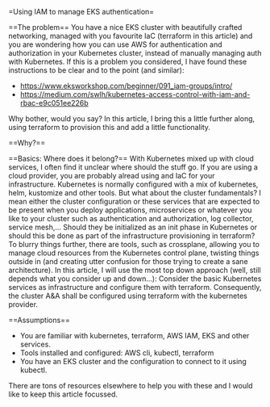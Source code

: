 =Using IAM to manage EKS authentication=

==The problem==
You have a nice EKS cluster with beautifully crafted networking, managed with you favourite IaC (terraform in this article) and you are wondering how you can use AWS for authentication and authorization in your Kubernetes cluster, instead of manually managing auth with Kubernetes.
If this is a problem you considered, I have found these instructions to be clear and to the point (and similar):
* https://www.eksworkshop.com/beginner/091_iam-groups/intro/
* https://medium.com/swlh/kubernetes-access-control-with-iam-and-rbac-e9c051ee226b

Why bother, would you say?  In this article, I bring this a little further along, using terraform to provision this and add a little functionality.

==Why?==


==Basics: Where does it belong?==
With Kubernetes mixed up with cloud services, I often find it unclear where should the stuff go.  If you are using a cloud provider, you are probably alread using and IaC for your infrastructure.  Kubernetes is normally configured with a mix of kubernetes, helm, kustomize and other tools. But what about the cluster fundamentals?  I mean either the cluster configuration or these services that are expected to be present when you deploy applications, microservices or whatever you like to your cluster such as authentication and authorization, log collector, service mesh,... Should they be initialized as an init phase in Kubernetes or should this be done as part of the infrastructure provisioning in terraform?  To blurry things further, there are tools, such as crossplane, allowing you to manage cloud resources from the Kubernetes control plane, twisting things outside in (and creating utter confusion for those trying to create a sane architecture).
In this article, I will use the most top down approach (well, still depends what you consider up and down...):  Consider the basic Kubernetes services as infrastructure and configure them with terraform.  Consequently, the cluster A&A shall be configured using terraform with the kubernetes provider.

==Assumptions==
* You are familiar with kubernetes, terraform, AWS IAM, EKS and other services.
* Tools installed and configured: AWS cli, kubectl, terraform
* You have an EKS cluster and the configuration to connect to it using kubectl.

There are tons of resources elsewhere to help you with these and I would like to keep this article focussed.


